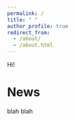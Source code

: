 ```yaml
---
permalink: /
title: " "
author_profile: true
redirect_from: 
  - /about/
  - /about.html
---
```


Hi!

News
======
blah blah
